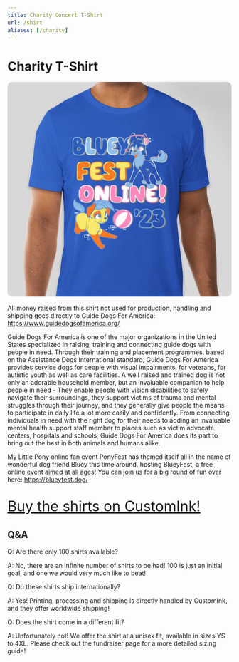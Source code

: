 ```yaml
---
title: Charity Concert T-Shirt
url: /shirt
aliases: [/charity]
---
```


# Charity T-Shirt

<div class="text-box" style="text-align: left;">

<div style="text-align: center;" id="shirt-ad">

[![image of shirt charity shirt](/images/charity/front_large_extended.jpg)](https://www.customink.com/fundraising/blueyfest-online-2023-guide-dogs-of-america-fundraiser)

</div>

<style type="text/css">

#shirt-ad img {
border-radius: 10px;
max-width: 100%;
}

</style>

All money raised from this shirt not used for production, handling and shipping goes directly to Guide Dogs For America: https://www.guidedogsofamerica.org/

Guide Dogs For America is one of the major organizations in the United States specialized in raising, training and connecting guide dogs with people in need. Through their training and placement programmes, based on the Assistance Dogs International standard, Guide Dogs For America provides service dogs for people with visual impairments, for veterans, for autistic youth as well as care facilities. A well raised and trained dog is not only an adorable household member, but an invaluable companion to help people in need - They enable people with vision disabilities to safely navigate their surroundings, they support victims of trauma and mental struggles through their journey, and they generally give people the means to participate in daily life a lot more easily and confidently. From connecting individuals in need with the right dog for their needs to adding an invaluable mental health support staff member to places such as victim advocate centers, hospitals and schools, Guide Dogs For America does its part to bring out the best in both animals and humans alike.

My Little Pony online fan event PonyFest has themed itself all in the name of wonderful dog friend Bluey this time around, hosting BlueyFest, a free online event aimed at all ages! You can join us for a big round of fun over here: https://blueyfest.dog/


<span style="font-size: xx-large;">

[Buy the shirts on CustomInk!](https://www.customink.com/fundraising/blueyfest-online-2023-guide-dogs-of-america-fundraiser)

</span>

## Q&A

<span class="faq-q">Q: Are there only 100 shirts available?<span>

<span class="faq-a">A: No, there are an infinite number of shirts to be had! 100 is just an initial goal, and one we would very much like to beat!</span>

<span class="faq-q">Q: Do these shirts ship internationally?<span>

<span class="faq-a">A: Yes! Printing, processing and shipping is directly handled by CustomInk, and they offer worldwide shipping!</span>


<span class="faq-q">Q: Does the shirt come in a different fit?</span>

<span class="faq-a">A: Unfortunately not! We offer the shirt at a unisex fit, available in sizes YS to 4XL. Please check out the fundraiser page for a more detailed sizing guide!<span>


</div>
